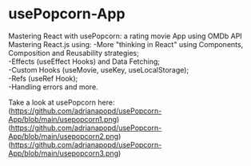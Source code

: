# usePopcorn-App
Mastering React with usePopcorn: a rating movie App using OMDb API
Mastering React.js using:
-More "thinking in React" using Components, Composition and Reusability strategies; <br/>
-Effects (useEffect Hooks) and Data Fetching; </br>
-Custom Hooks (useMovie, useKey, useLocalStorage); </br>
-Refs (useRef Hook); </br>
-Handling errors and more.  </br>

Take a look at usePopcorn here:
(https://github.com/adrianapopd/usePopcorn-App/blob/main/usepopcorn1.png)
(https://github.com/adrianapopd/usePopcorn-App/blob/main/usepopcorn2.png)
(https://github.com/adrianapopd/usePopcorn-App/blob/main/usepopcorn3.png)

